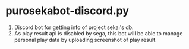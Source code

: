 # purosekabot-discord.py
1. Discord bot for getting info of project sekai's db.
2. As play result api is disabled by sega, this bot will be able to manage personal play data by uploading screenshot of play result.
